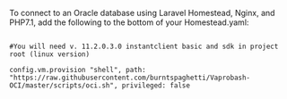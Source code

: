 To connect to an Oracle database using Laravel Homestead, Nginx, and PHP7.1, add the following to the bottom of your Homestead.yaml:

  ```# OCI

  #You will need v. 11.2.0.3.0 instantclient basic and sdk in project root (linux version)

  config.vm.provision "shell", path: "https://raw.githubusercontent.com/burntspaghetti/Vaprobash-OCI/master/scripts/oci.sh", privileged: false 
